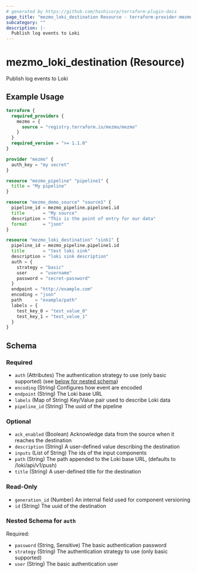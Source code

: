 ```yaml
---
# generated by https://github.com/hashicorp/terraform-plugin-docs
page_title: "mezmo_loki_destination Resource - terraform-provider-mezmo"
subcategory: ""
description: |-
  Publish log events to Loki
---
```


# mezmo_loki_destination (Resource)

Publish log events to Loki

## Example Usage

```terraform
terraform {
  required_providers {
    mezmo = {
      source = "registry.terraform.io/mezmo/mezmo"
    }
  }
  required_version = ">= 1.1.0"
}

provider "mezmo" {
  auth_key = "my secret"
}

resource "mezmo_pipeline" "pipeline1" {
  title = "My pipeline"
}

resource "mezmo_demo_source" "source1" {
  pipeline_id = mezmo_pipeline.pipeline1.id
  title       = "My source"
  description = "This is the point of entry for our data"
  format      = "json"
}

resource "mezmo_loki_destination" "sink1" {
  pipeline_id = mezmo_pipeline.pipeline1.id
  title       = "test loki sink"
  description = "loki sink description"
  auth = {
    strategy = "basic"
    user     = "username"
    password = "secret-password"
  }
  endpoint = "http://example.com"
  encoding = "json"
  path     = "example/path"
  labels = {
    test_key_0 = "test_value_0"
    test_key_1 = "test_value_1"
  }
}
```

<!-- schema generated by tfplugindocs -->
## Schema

### Required

- `auth` (Attributes) The authentication strategy to use (only basic supported) (see [below for nested schema](#nestedatt--auth))
- `encoding` (String) Configures how event are encoded
- `endpoint` (String) The Loki base URL
- `labels` (Map of String) Key/Value pair used to describe Loki data
- `pipeline_id` (String) The uuid of the pipeline

### Optional

- `ack_enabled` (Boolean) Acknowledge data from the source when it reaches the destination
- `description` (String) A user-defined value describing the destination
- `inputs` (List of String) The ids of the input components
- `path` (String) The path appended to the Loki base URL, (defaults to /loki/api/v1/push)
- `title` (String) A user-defined title for the destination

### Read-Only

- `generation_id` (Number) An internal field used for component versioning
- `id` (String) The uuid of the destination

<a id="nestedatt--auth"></a>
### Nested Schema for `auth`

Required:

- `password` (String, Sensitive) The basic authentication password
- `strategy` (String) The authentication strategy to use (only basic supported)
- `user` (String) The basic authentication user
